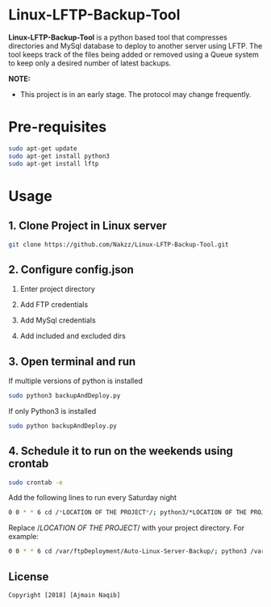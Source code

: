 # Linux-LFTP-Backup-Tool

**Linux-LFTP-Backup-Tool** is a python based tool that compresses directories and MySql database to deploy to another server using LFTP. The tool keeps track of the files being added or removed using a Queue system to keep only a desired number of latest backups.

**NOTE:**
* This project is in an early stage. The protocol may change frequently.

# Pre-requisites
```sh
sudo apt-get update
sudo apt-get install python3
sudo apt-get install lftp
```

# Usage

## 1. Clone Project in Linux server
```sh
git clone https://github.com/Nakzz/Linux-LFTP-Backup-Tool.git
```

## 2. Configure config.json
1. Enter project directory

2. Add FTP credentials

3. Add MySql credentials

4. Add included and excluded dirs

## 3. Open terminal and run 
If multiple versions of python is installed
```sh
sudo python3 backupAndDeploy.py
```

If only Python3 is installed
```sh
sudo python backupAndDeploy.py
```

## 4. Schedule it to run on the weekends using crontab
```sh
sudo crontab -e
```

Add the following lines to run every Saturday night
```sh
0 0 * * 6 cd /*LOCATION OF THE PROJECT*/; python3/*LOCATION OF THE PROJECT*/backupAndDeploy.py > /var/ftpDeployment/systemOutput.log
```
Replace /*LOCATION OF THE PROJECT*/ with your project directory. For example: 
```sh
0 0 * * 6 cd /var/ftpDeployment/Auto-Linux-Server-Backup/; python3 /var/ftpDeployment/Auto-Linux-Server-Backup/backupAndDeploy.py > /var/ftpDeployment/systemOutput.log
```

## License

    Copyright [2018] [Ajmain Naqib]
